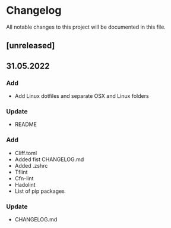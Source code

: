 # Changelog

All notable changes to this project will be documented in this file.

## [unreleased]

## 31.05.2022

### Add

- Add Linux dotfiles and separate OSX and Linux folders

### Update

- README

### Add

- Cliff.toml
- Added fist CHANGELOG.md
- Added .zshrc
- Tflint
- Cfn-lint
- Hadolint
- List of pip packages

### Update

- CHANGELOG.md
